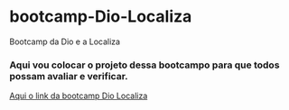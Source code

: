 # bootcamp-Dio-Localiza
Bootcamp da Dio e a Localiza

### Aqui vou colocar o projeto dessa bootcampo para que todos possam avaliar e verificar.

[Aqui o link da bootcamp Dio Localiza](https://web.dio.me/track/localiza-net-developer-2)
